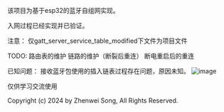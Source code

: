 该项目为基于esp32的蓝牙自组网实现。

入网过程已经实现并已验证。

注意：
仅gatt_server_service_table_modified下文件为项目文件


TODO:
路由表的维护
链路的维护（断裂后重连）
断电重启后的重连

已知问题：
接收蓝牙包使用的插入链表过程存在问题，原因未知。
![image](https://github.com/Zhenwei-Song/esp32_ble/assets/124581711/17f6acd4-e8c8-4179-86c8-628ebc8eb562)

仅供学习交流使用

Copyright (c) 2024 by Zhenwei Song, All Rights Reserved.

